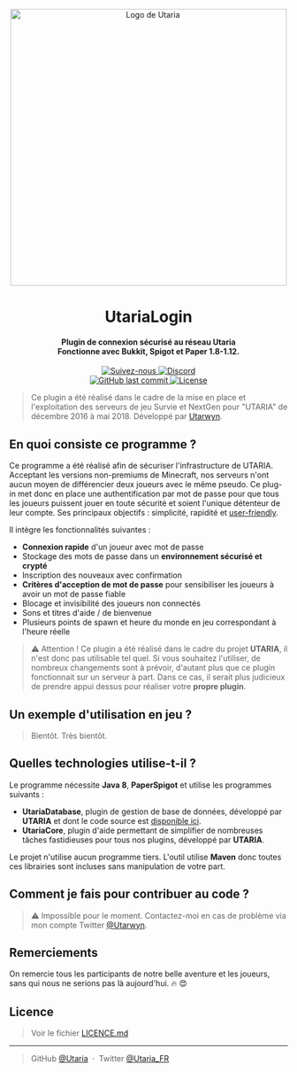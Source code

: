 <p align="center">
    <img src="https://i.imgur.com/rNl9EhX.png" alt="Logo de Utaria" width="500">
</p>

<h1 align="center">UtariaLogin</h1>
<h4 align="center">
Plugin de connexion sécurisé au réseau Utaria
<br>
Fonctionne avec Bukkit, Spigot et Paper 1.8-1.12.
</h4>

<p align="center">
    <a href="https://twitter.com/Utaria_FR">
        <img src="https://img.shields.io/twitter/follow/Utaria_FR.svg?style=social&label=Suivez-nous%20sur%20Twitter" alt="Suivez-nous">
    </a>
    <a href="https://discord.gg/UNgPrPk">
        <img src="https://img.shields.io/discord/220472433344380928.svg" alt="Discord">
    </a>
    <br>
    <a href="https://github.com/Utaria/UtariaLogin/commits/master">
        <img src="https://img.shields.io/github/last-commit/Utaria/UtariaLogin/master.svg" alt="GitHub last commit">
    </a>
    <a href="https://github.com/Utaria/UtariaLogin/blob/master/LICENSE.md">
        <img src="https://img.shields.io/badge/Licenses-CC%20BY--SA%203.0%20&%20MIT-green.svg" alt="License">
    </a>
</p>

>
> Ce plugin a été réalisé dans le cadre de la mise en place et l'exploitation des serveurs de jeu Survie et NextGen pour "UTARIA" de décembre 2016 à mai 2018.
> Développé par [Utarwyn](https://github.com/utarwyn). 
>

## En quoi consiste ce programme ?

Ce programme a été réalisé afin de sécuriser l'infrastructure de UTARIA. Acceptant les versions non-premiums de Minecraft, nos serveurs n'ont aucun moyen de différencier deux joueurs avec le même pseudo. Ce plug-in met donc en place une authentification par mot de passe pour que tous les joueurs puissent jouer en toute sécurité et soient l'unique détenteur de leur compte. Ses principaux objectifs : simplicité, rapidité et [user-friendly](https://fr.wiktionary.org/wiki/user-friendly).

Il intègre les fonctionnalités suivantes :
* **Connexion rapide** d'un joueur avec mot de passe
* Stockage des mots de passe dans un **environnement sécurisé et crypté**
* Inscription des nouveaux avec confirmation
* **Critères d'acception de mot de passe** pour sensibiliser les joueurs à avoir un mot de passe fiable
* Blocage et invisibilité des joueurs non connectés
* Sons et titres d'aide / de bienvenue
* Plusieurs points de spawn et heure du monde en jeu correspondant à l'heure réelle

> :warning: Attention ! Ce plugin a été réalisé dans le cadre du projet **UTARIA**, il n'est donc pas utilisable tel quel. Si vous souhaitez l'utiliser, de nombreux changements sont à prévoir, d'autant plus que ce plugin fonctionnait sur un serveur à part. Dans ce cas, il serait plus judicieux de prendre appui dessus pour réaliser votre **propre plugin**.

## Un exemple d'utilisation en jeu ?

> Bientôt. Très bientôt.

## Quelles technologies utilise-t-il ?

Le programme nécessite **Java 8**, **PaperSpigot** et utilise les programmes suivants :

* **UtariaDatabase**, plugin de gestion de base de données, développé par **UTARIA** et dont le code source est [disponible ici](https://github.com/Utaria/UtariaDatabase).
* **UtariaCore**, plugin d'aide permettant de simplifier de nombreuses tâches fastidieuses pour tous nos plugins, développé par **UTARIA**.

Le projet n'utilise aucun programme tiers. L'outil utilise **Maven** donc toutes ces librairies sont incluses sans manipulation de votre part.

## Comment je fais pour contribuer au code ?

> :warning: Impossible pour le moment. Contactez-moi en cas de problème via mon compte Twitter [@Utarwyn](https://twitter.com/Utarwyn).

## Remerciements

On remercie tous les participants de notre belle aventure et les joueurs, sans qui nous ne serions pas là aujourd'hui. :fire: :heart_eyes: 

## Licence

> Voir le fichier [LICENCE.md](https://github.com/Utaria/UtariaLogin/blob/master/LICENCE.md)

---

> GitHub [@Utaria](https://github.com/utaria) &nbsp;&middot;&nbsp;
> Twitter [@Utaria_FR](https://twitter.com/Utaria_FR)